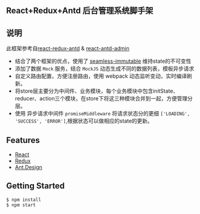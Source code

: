## React+Redux+Antd 后台管理系统脚手架

## 说明

此框架参考自[react-redux-antd](https://github.com/okoala/react-redux-antd) & [react-antd-admin](https://github.com/fireyy/react-antd-admin)

- 结合了两个框架的优点，使用了 [seamless-immutable](https://github.com/rtfeldman/seamless-immutable) 维持state的不可变性
- 添加了数据 `Mock` 服务，结合 `MockJS` 动态生成不同的数据列表，模板异步请求
- 自定义路由配置，方便注册路由，使用 webpack 动态监听变动，实时编译刷新。
- 将store层主要分为中间件、业务模块，每个业务模块中包含initState、reducer、action三个模块，在store下将这三种模块合并到一起，方便管理分层。
- 使用 异步请求中间件 `promiseMiddleware` 将请求状态分的更细 `['LOADING', 'SUCCESS', 'ERROR']`,根据状态可以做相应的state的更新。

## Features

- [React](https://facebook.github.io/react/)
- [Redux](https://github.com/reactjs/redux)
- [Ant.Design](http://ant.design/)


## Getting Started

```shell
$ npm install
$ npm start
```
